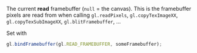The current **read** framebuffer (`null` = the canvas).
This is the framebuffer pixels are read from when calling
`gl.readPixels`, `gl.copyTexImageXX`, `gl.copyTexSubImageXX`,
`gl.blitFramebuffer`, ...

Set with

```js
gl.bindFramebuffer(gl.READ_FRAMEBUFFER, someFramebuffer);
```
